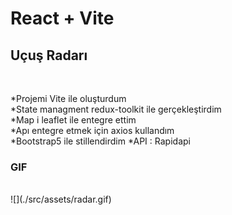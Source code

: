 # React + Vite

<h2>Uçuş Radarı</h2><br/>
<p>
*Projemi Vite ile oluşturdum<br/>
*State managment redux-toolkit ile gerçekleştirdim<br/>
*Map i leaflet ile entegre ettim<br/>
*Apı entegre etmek için axios kullandım<br/>
*Bootstrap5 ile stillendirdim
*API : Rapidapi<br/>
</p>

<h3>GIF</h3><br/>
![](./src/assets/radar.gif)
